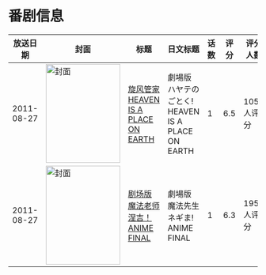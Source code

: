 # 番剧信息

|放送日期|封面|标题|日文标题|话数|评分|评分人数|
|---|---|---|---|---|---|---|
|2011-08-27|<img src="https://lain.bgm.tv/pic/cover/c/25/44/17792_evPj8.jpg" alt="封面" style="width:150px;height:200px;object-fit:cover;">|[旋风管家 HEAVEN IS A PLACE ON EARTH](https://bangumi.tv/subject/17792)|劇場版 ハヤテのごとく! HEAVEN IS A PLACE ON EARTH|1|6.5|1058人评分|
|2011-08-27|<img src="https://lain.bgm.tv/pic/cover/c/7e/4b/34585_78D4U.jpg" alt="封面" style="width:150px;height:200px;object-fit:cover;">|[剧场版 魔法老师涅吉！ANIME FINAL](https://bangumi.tv/subject/34585)|劇場版 魔法先生ネギま! ANIME FINAL|1|6.3|195人评分|
